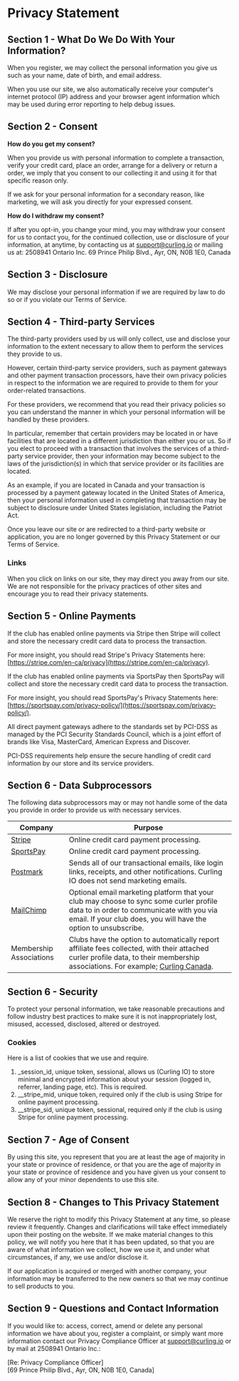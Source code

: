 # Privacy Statement


## Section 1 - What Do We Do With Your Information?

When you register, we may collect the personal information you give us such as your name, date of birth, and email address.

When you use our site, we also automatically receive your computer's internet protocol (IP) address and your browser agent information which may be used during error reporting to help debug issues.


## Section 2 - Consent

**How do you get my consent?**

When you provide us with personal information to complete a transaction, verify your credit card, place an order, arrange for a delivery or return a order, we imply that you consent to our collecting it and using it for that specific reason only.

If we ask for your personal information for a secondary reason, like marketing, we will ask you directly for your expressed consent.

**How do I withdraw my consent?**

If after you opt-in, you change your mind, you may withdraw your consent for us to contact you, for the continued collection, use or disclosure of your information, at anytime, by contacting us at support@curling.io or mailing us at: 2508941 Ontario Inc. 69 Prince Philip Blvd., Ayr, ON, N0B 1E0, Canada


## Section 3 - Disclosure

We may disclose your personal information if we are required by law to do so or if you violate our Terms of Service.



## Section 4 - Third-party Services

The third-party providers used by us will only collect, use and disclose your information to the extent necessary to allow them to perform the services they provide to us.

However, certain third-party service providers, such as payment gateways and other payment transaction processors, have their own privacy policies in respect to the information we are required to provide to them for your order-related transactions.

For these providers, we recommend that you read their privacy policies so you can understand the manner in which your personal information will be handled by these providers.

In particular, remember that certain providers may be located in or have facilities that are located in a different jurisdiction than either you or us.
So if you elect to proceed with a transaction that involves the services of a third-party service provider, then your information may become subject to the laws of the jurisdiction(s) in which that service provider or its facilities are located.

As an example, if you are located in Canada and your transaction is processed by a payment gateway located in the United States of America, then your personal information used in completing that transaction may be subject to disclosure under United States legislation, including the Patriot Act.

Once you leave our site or are redirected to a third-party website or application, you are no longer governed by this Privacy Statement or our Terms of Service.

### Links

When you click on links on our site, they may direct you away from our site.
We are not responsible for the privacy practices of other sites and encourage you to read their privacy statements.


## Section 5 - Online Payments

If the club has enabled online payments via Stripe then Stripe will collect and store the necessary credit card data to process the transaction.

For more insight, you should read Stripe's Privacy Statements here: [https://stripe.com/en-ca/privacy](https://stripe.com/en-ca/privacy).

If the club has enabled online payments via SportsPay then SportsPay will collect and store the necessary credit card data to process the transaction.

For more insight, you should read SportsPay's Privacy Statements here: [https://sportspay.com/privacy-policy/](https://sportspay.com/privacy-policy/).

All direct payment gateways adhere to the standards set by PCI-DSS as managed by the PCI Security Standards Council, which is a joint effort of brands like Visa, MasterCard, American Express and Discover.

PCI-DSS requirements help ensure the secure handling of credit card information by our store and its service providers.

## Section 6 - Data Subprocessors

The following data subprocessors may or may not handle some of the data you provide in order to provide us with necessary services.

| Company | Purpose |
| ------- | --------|
| [Stripe](https://stripe.com/en-ca/privacy) | Online credit card payment processing. |
| [SportsPay](https://sportspay.com/privacy-policy/) | Online credit card payment processing. |
| [Postmark](https://postmarkapp.com/privacy-policy) | Sends all of our transactional emails, like login links, receipts, and other notifications. Curling IO does not send marketing emails. |
| [MailChimp](https://www.intuit.com/privacy/statement/) | Optional email marketing platform that your club may choose to sync some curler profile data to in order to communicate with you via email. If your club does, you will have the option to unsubscribe. |
| Membership Associations | Clubs have the option to automatically report affiliate fees collected, with their attached curler profile data, to their membership associations. For example; [Curling Canada](https://www.curling.ca/about-curling-canada/privacy-policy/). |


## Section 6 - Security

To protect your personal information, we take reasonable precautions and follow industry best practices to make sure it is not inappropriately lost, misused, accessed, disclosed, altered or destroyed.

### Cookies

Here is a list of cookies that we use and require.

1. _session_id, unique token, sessional, allows us (Curling IO) to store minimal and encrypted information about your session (logged in, referrer, landing page, etc). This is required.
2. __stripe_mid, unique token, required only if the club is using Stripe for online payment processing.
3. __stripe_sid, unique token, sessional, required only if the club is using Stripe for online payment processing.


## Section 7 - Age of Consent

By using this site, you represent that you are at least the age of majority in your state or province of residence, or that you are the age of majority in your state or province of residence and you have given us your consent to allow any of your minor dependents to use this site.


## Section 8 - Changes to This Privacy Statement

We reserve the right to modify this Privacy Statement at any time, so please review it frequently.
Changes and clarifications will take effect immediately upon their posting on the website.
If we make material changes to this policy, we will notify you here that it has been updated, so that you are aware of what information we collect, how we use it, and under what circumstances, if any, we use and/or disclose it.

If our application is acquired or merged with another company, your information may be transferred to the new owners so that we may continue to sell products to you.


## Section 9 - Questions and Contact Information

If you would like to: access, correct, amend or delete any personal information we have about you, register a complaint, or simply want more information contact our Privacy Compliance Officer at support@curling.io or by mail at 2508941 Ontario Inc.:

[Re: Privacy Compliance Officer]<br />[69 Prince Philip Blvd., Ayr, ON, N0B 1E0, Canada]
